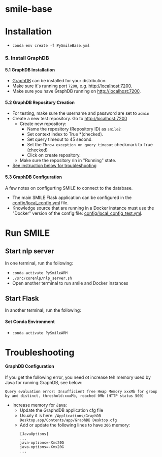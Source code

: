 # smile-base

# Installation
  - `conda env create -f PySmileBase.yml`


### 5. Install GraphDB
#### 5.1 GraphDB Installation
- [GraphDB](https://www.ontotext.com/products/graphdb/) can be installed for your distribution.
- Make sure it's running port `7200`, e.g. [http://localhost:7200](http://localhost:7200).
- Make sure you have GraphDB running on [http://localhost:7200](http://localhost:7200).

#### 5.2 GraphDB Repository Creation
- For testing, make sure the username and password are set to `admin`
- Create a new test repository. Go to [http://localhost:7200](http://localhost:7200)
  - Create new repository:
    - Name the repository (Repository ID) as `smile2`
    - Set context index to True *(checked).
    - Set query timeout to 45 second.
    - Set the `Throw exception on query timeout` checkmark to True (checked)
    - Click on create repository.
  - Make sure the repository rin in "Running" state.
- [See instruction below for troubleshooting](#user-content-graphdb-and-docker-configuration)


#### 5.3 GraphDB Configuration
A few notes on configurting SMILE to connect to the database.
- The main SMILE Flask application can be configured in the [config/local_config.yml](config/local_config.yml) file.
- Knowledge source that are running in a Docker instance must use the "Docker" version of the config file: [config/local_config_test.yml](config/local_config_test.yml).



# Run SMILE

## Start nlp server
In one terminal, run the following:
 - `conda activate PySmileARM`
 - `./src/corenlp/nlp_server.sh`
 - Open another terminal to run smile and Docker instances

## Start Flask
In another terminal, run the following:
#### Set Conda Environment
- `conda activate PySmileARM`


# Troubleshooting
#### GraphDB Configuration
If you get the following error, you need ot increase teh memory used by Java for running GraphDB, see below:
```
Query evaluation error: Insufficient free Heap Memory xxxMb for group by and distinct, threshold:xxxMb, reached 0Mb (HTTP status 500)
```


- Increase memory for Java:
  - Update the GraphdDB application cfg file
  - Usualy it is here: `/Applications/GraphDB Desktop.app/Contents/app/GraphDB Desktop.cfg`
  - Add or update the following lines to have `20G` memory:
    ```
    [JavaOptions]
    ...
    java-options=-Xms20G
    java-options=-Xmx20G
    ...
    ```